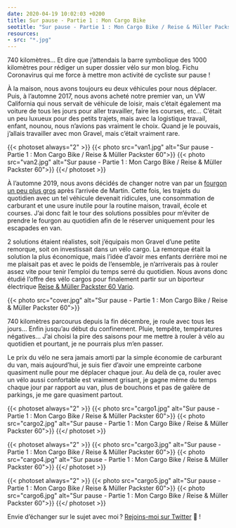 ```yaml
---
date: 2020-04-19 10:02:03 +0200
title: Sur pause - Partie 1 : Mon Cargo Bike
seotitle: "Sur pause - Partie 1 : Mon Cargo Bike / Reise & Müller Packster 60 - Grégory Mignard"
resources:
- src: "*.jpg"
---
```


740 kilomètres... Et dire que j’attendais la barre symbolique des 1000 kilomètres pour rédiger un super dossier vélo sur mon blog. Fichu Coronavirus qui me force à mettre mon activité de cycliste sur pause !

À la maison, nous avons toujours eu deux véhicules pour nous déplacer. Puis, à l’automne 2017, nous avons acheté notre premier van, un VW California qui nous servait de véhicule de loisir, mais c’était également ma voiture de tous les jours pour aller travailler, faire les courses, etc... C’était un peu luxueux pour des petits trajets, mais avec la logistique travail, enfant, nounou, nous n’avions pas vraiment le choix. Quand je le pouvais, j’allais travailler avec mon Gravel, mais c’était vraiment rare.

{{< photoset always="2" >}}
{{< photo src="van1.jpg" alt="Sur pause - Partie 1 : Mon Cargo Bike / Reise & Müller Packster 60">}}
{{< photo src="van2.jpg" alt="Sur pause - Partie 1 : Mon Cargo Bike / Reise & Müller Packster 60">}}
{{</ photoset >}}

À l’automne 2019, nous avons décidés de changer notre van par un [fourgon un peu plus gros](https://www.hymer.com/fr/fr/modeles/hymer-campervans) après l’arrivée de Martin. Cette fois, les trajets du quotidien avec un tel véhicule devenait ridicules, une consommation de carburant et une usure inutile pour la routine maison, travail, école et courses. J’ai donc fait le tour des solutions possibles pour m’éviter de prendre le fourgon au quotidien afin de le réserver uniquement pour les escapades en van.

2 solutions étaient réalistes, soit j’équipais mon Gravel d’une petite remorque, soit on investissait dans un vélo cargo. La remorque était la solution la plus économique, mais l’idée d’avoir mes enfants derrière moi ne me plaisait pas et avec le poids de l’ensemble, je n’arriverais pas à rouler assez vite pour tenir l’emploi du temps serré du quotidien. Nous avons donc étudié l’offre des vélo cargos pour finalement partir sur un biporteur électrique [Reise & Müller Packster 60 Vario](https://www.r-m.de/fr/modeles/packster-60/).

{{< photo src="cover.jpg" alt="Sur pause - Partie 1 : Mon Cargo Bike / Reise & Müller Packster 60">}}

740 kilomètres parcourus depuis la fin décembre, je roule avec tous les jours... Enfin jusqu’au début du confinement. Pluie, tempête, températures négatives... J’ai choisi la pire des saisons pour me mettre à rouler à vélo au quotidien et pourtant, je ne pourrais plus m’en passer.

Le prix du vélo ne sera jamais amorti par la simple économie de carburant du van, mais aujourd’hui, je suis fier d’avoir une empreinte carbone quasiment nulle pour me déplacer chaque jour. Au delà de ça, rouler avec un vélo aussi confortable est vraiment grisant, je gagne même du temps chaque jour par rapport au van, plus de bouchons et pas de galère de parkings, je me gare quasiment partout.

{{< photoset always="2" >}}
{{< photo src="cargo1.jpg" alt="Sur pause - Partie 1 : Mon Cargo Bike / Reise & Müller Packster 60">}}
{{< photo src="cargo2.jpg" alt="Sur pause - Partie 1 : Mon Cargo Bike / Reise & Müller Packster 60">}}
{{</ photoset >}}

{{< photoset always="2" >}}
{{< photo src="cargo3.jpg" alt="Sur pause - Partie 1 : Mon Cargo Bike / Reise & Müller Packster 60">}}
{{< photo src="cargo4.jpg" alt="Sur pause - Partie 1 : Mon Cargo Bike / Reise & Müller Packster 60">}}
{{</ photoset >}}

{{< photoset always="2" >}}
{{< photo src="cargo5.jpg" alt="Sur pause - Partie 1 : Mon Cargo Bike / Reise & Müller Packster 60">}}
{{< photo src="cargo6.jpg" alt="Sur pause - Partie 1 : Mon Cargo Bike / Reise & Müller Packster 60">}}
{{</ photoset >}}

Envie d’échanger sur le sujet avec moi ? [Rejoins-moi sur Twitter](http://twitter.com/gregmignard) 🐥 !
